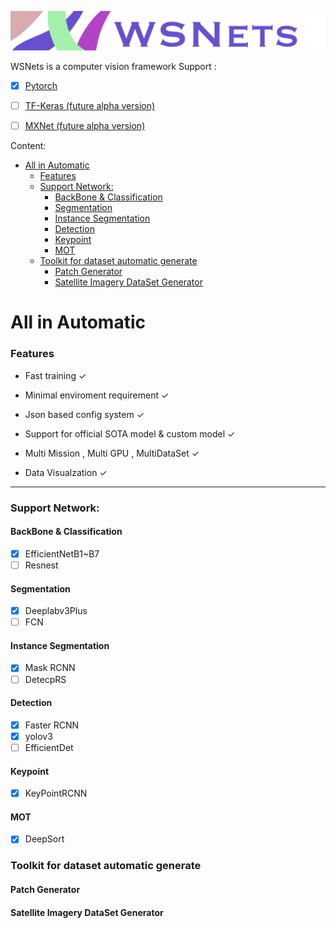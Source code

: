 

![](Document/Image/title.png)

 WSNets is a computer vision framework Support :

- [x] [Pytorch](https://pytorch.org/docs/stable/index.html)


- [ ] [TF-Keras (future alpha version)](https://tensorflow.google.cn/guide/keras?hl=zh-cn) 

- [ ] [MXNet (future alpha version)](https://mxnet.apache.org/api/python/docs/api/) 
 
 
 Content:

- [All in Automatic](#all-in-automatic)
    - [Features](#features)
    - [Support Network:](#support-network)
      - [BackBone & Classification](#backbone--classification)
      - [Segmentation](#segmentation)
      - [Instance Segmentation](#instance-segmentation)
      - [Detection](#detection)
      - [Keypoint](#keypoint)
      - [MOT](#mot)
    - [Toolkit for dataset automatic generate](#toolkit-for-dataset-automatic-generate)
      - [Patch Generator](#patch-generator)
      - [Satellite Imagery DataSet Generator](#satellite-imagery-dataset-generator)
# All in Automatic



### Features

* Fast training ✓ 

* Minimal enviroment requirement ✓ 

* Json based config system ✓ 

* Support for official SOTA model & custom model ✓ 

* Multi Mission , Multi GPU , MultiDataSet  ✓ 

* Data Visualzation ✓ 



****

### Support Network:


#### BackBone & Classification

- [x] EfficientNetB1~B7
- [ ] Resnest

#### Segmentation

- [x] Deeplabv3Plus 
- [ ] FCN
#### Instance Segmentation 


- [x] Mask RCNN
- [ ] DetecpRS

#### Detection

- [x] Faster RCNN
- [x] yolov3
- [ ] EfficientDet 
#### Keypoint

- [x] KeyPointRCNN

#### MOT

- [x] DeepSort




### Toolkit for dataset automatic generate


#### Patch Generator

#### Satellite Imagery DataSet Generator


